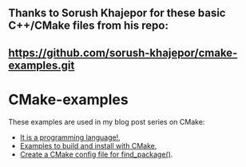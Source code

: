 ## Thanks to Sorush Khajepor for these basic C++/CMake files from his repo:
## https://github.com/sorush-khajepor/cmake-examples.git



# CMake-examples

These examples are used in my blog post series on CMake:

* [It is a programming language!](https://iamsorush.com/posts/cpp-cmake-essential/),
* [Examples to build and install with CMake](https://iamsorush.com/posts/cpp-cmake-build/),
* [Create a CMake config file for find_package()](https://iamsorush.com/posts/cpp-cmake-config/).
